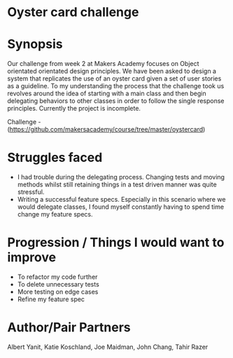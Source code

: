 Oyster card challenge
=====================
Synopsis
========
Our challenge from week 2 at Makers Academy focuses on Object orientated orientated design principles. We have been asked to design a system that replicates the use of an oyster card given a set of user stories as a guideline. To my understanding the process that the challenge took us revolves around the idea of starting with a main class and then begin delegating behaviors to other classes in order to follow the single response principles. Currently the project is incomplete.

Challenge -(https://github.com/makersacademy/course/tree/master/oystercard)

Struggles faced
==============
- I had trouble during the delegating process. Changing tests and moving methods whilst still retaining things in a test driven manner was quite stressful.
- Writing a successful feature specs. Especially in this scenario where we would delegate classes, I found myself constantly having to spend time change my feature specs.

Progression / Things I would want to improve
============================================
- To refactor my code further
- To delete unnecessary tests
- More testing on edge cases
- Refine my feature spec

<!-- Usage
==========
1) On your terminal, run the command gem install bundle (if you don't have bundle already)

2) Once the installation completes, run bundle

3) On your terminal, run irb and below is an example of how to use the program

Running tests
============= -->

Author/Pair Partners
====================
Albert Yanit, Katie Koschland, Joe Maidman, John Chang, Tahir Razer

